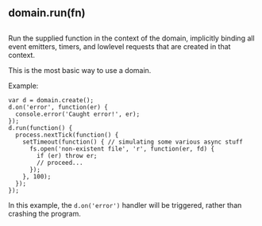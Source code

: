 ## domain.run(fn)

## 

Run the supplied function in the context of the domain, implicitly
binding all event emitters, timers, and lowlevel requests that are
created in that context.

This is the most basic way to use a domain.

Example:

    var d = domain.create();
    d.on('error', function(er) {
      console.error('Caught error!', er);
    });
    d.run(function() {
      process.nextTick(function() {
        setTimeout(function() { // simulating some various async stuff
          fs.open('non-existent file', 'r', function(er, fd) {
            if (er) throw er;
            // proceed...
          });
        }, 100);
      });
    });

In this example, the `d.on('error')` handler will be triggered, rather
than crashing the program.